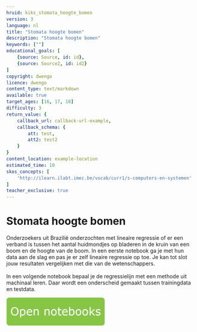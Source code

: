 ```yaml
---
hruid: kiks_stomata_hoogte_bomen
version: 3
language: nl
title: "Stomata hoogte bomen"
description: "Stomata hoogte bomen"
keywords: [""]
educational_goals: [
    {source: Source, id: id}, 
    {source: Source2, id: id2}
]
copyright: dwengo
licence: dwengo
content_type: text/markdown
available: true
target_ages: [16, 17, 18]
difficulty: 3
return_value: {
    callback_url: callback-url-example,
    callback_schema: {
        att: test,
        att2: test2
    }
}
content_location: example-location
estimated_time: 10
skos_concepts: [
    'http://ilearn.ilabt.imec.be/vocab/curr1/s-computers-en-systemen'
]
teacher_exclusive: true
---
```


# Stomata hoogte bomen
Onderzoekers uit Brazilië onderzochten met lineaire regressie of er een verband is tussen het aantal huidmondjes op bladeren in de kruin van een boom en de hoogte van de boom. In een eerste notebook ga je met hun data aan de slag en pas je er zelf lineaire regressie op toe. Je kan tot slot jouw resultaten vergelijken met die van de wetenschappers.<br><br>
In een volgende notebook bepaal je de regressielijn met een methode uit machinaal leren. Daar wordt een onderscheid gemaakt tussen trainingdata en testdata.

[![](embed/Knop.png "Knop")](https://kiks.ilabt.imec.be/hub/tmplogin?id=1920 "Stomata hoogte bomen")
